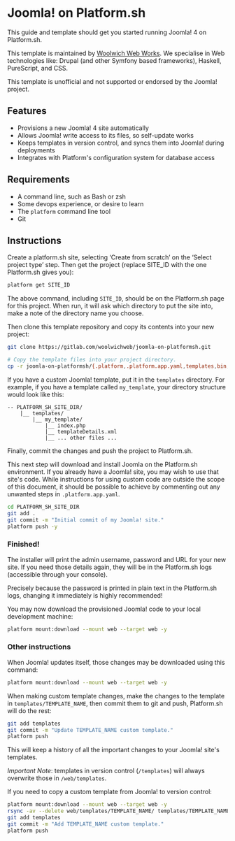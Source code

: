 # Joomla! on Platform.sh

This guide and template should get you started running Joomla! 4 on Platform.sh.

This template is maintained by [Woolwich Web Works](https://www.woolwichweb.works). We specialise in Web technologies like: Drupal (and other Symfony based frameworks), Haskell, PureScript, and CSS.

This template is unofficial and not supported or endorsed by the Joomla! project.

## Features

* Provisions a new Joomla! 4 site automatically
* Allows Joomla! write access to its files, so self-update works
* Keeps templates in version control, and syncs them into Joomla! during deployments
* Integrates with Platform's configuration system for database access

## Requirements

* A command line, such as Bash or zsh
* Some devops experience, or desire to learn
* The `platform` command line tool
* Git

## Instructions

Create a platform.sh site, selecting ‘Create from scratch’ on the ‘Select project type’ step. Then get the project (replace SITE_ID with the one Platform.sh gives you):

```bash
platform get SITE_ID
```

The above command, including `SITE_ID`, should be on the Platform.sh page for this project. When run, it will ask which directory to put the site into, make a note of the directory name you choose.

Then clone this template repository and copy its contents into your new project:

```bash
git clone https://gitlab.com/woolwichweb/joomla-on-platformsh.git

# Copy the template files into your project directory.
cp -r joomla-on-platformsh/{.platform,.platform.app.yaml,templates,bin,.gitignore,php.ini} PLATFORM_SH_SITE_DIR/
```

If you have a custom Joomla! template, put it in the `templates` directory. For example, if you have a template called `my_template`, your directory structure would look like this:

```
-- PLATFORM_SH_SITE_DIR/
    |__ templates/
        |__ my_template/
            |__ index.php
            |__ templateDetails.xml
            |__ ... other files ...
```

Finally, commit the changes and push the project to Platform.sh.

This next step will download and install Joomla on the Platform.sh environment. If you already have a Joomla! site, you may wish to use that site's code. While instructions for using custom code are outside the scope of this document, it should be possible to achieve by commenting out any unwanted steps in `.platform.app.yaml`.

```bash
cd PLATFORM_SH_SITE_DIR
git add .
git commit -m "Initial commit of my Joomla! site."
platform push -y
```

### Finished!

The installer will print the admin username, password and URL for your new site. If you need those details again, they will be in the Platform.sh logs (accessible through your console).

Precisely because the password is printed in plain text in the Platform.sh logs, changing it immediately is highly recommended!

You may now download the provisioned Joomla! code to your local development machine:

```bash
platform mount:download --mount web --target web -y
```

### Other instructions

When Joomla! updates itself, those changes may be downloaded using this command:

```bash
platform mount:download --mount web --target web -y
```

When making custom template changes, make the changes to the template in `templates/TEMPLATE_NAME`, then commit them to git and push, Platform.sh will do the rest:

```bash
git add templates
git commit -m "Update TEMPLATE_NAME custom template."
platform push
```

This will keep a history of all the important changes to your Joomla! site's templates.

*Important Note*: templates in version control (`/templates`) will always overwrite those in `/web/templates`.

If you need to copy a custom template from Joomla! to version control:

```bash
platform mount:download --mount web --target web -y
rsync -av --delete web/templates/TEMPLATE_NAME/ templates/TEMPLATE_NAME/
git add templates
git commit -m "Add TEMPLATE_NAME custom template."
platform push
```
